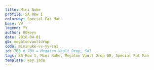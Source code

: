 ```yaml
---
title: Mini Nuke
profile: SA Row 1
colorway: Special Fat Man
base: VV
legend: YY
author: 00keys
date: 2016-04-01
gb: megatonvaultdrop
code: mininuke-vv-yy-sa1
id: 703 # 700 = Megaton Vault Drop, SA1
tags: SA Row 1, Mini Nuke, Megaton Vault Drop GB, Special Fat Man
template: key.jade  
---
```




